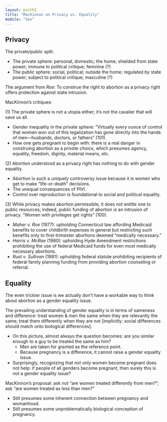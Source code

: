 ```yaml
---
layout: posth2
title: "MacKinnon on Privacy vs. Equality"
module: "Sex"
---
```


## Privacy

The private/public split: 

- The private sphere: personal, domestic; the home; shielded from state power; immune to political critique; feminine (?)
- The public sphere: social, political; outside the home; regulated by state power; subject to political critique; masculine (?)

The argument from *Roe*: To construe the right to abortion as a privacy right offers protection against state intrusion.

MacKinnon’s critiques:

(1) The private sphere is not a utopia either; it’s not the cavalier that will save us all.

- Gender inequality in the private sphere: “Virtually every ounce of control that women won out of this legalization has gone directly into the hands of men—husbands, doctors, or fathers” (101).
- How one gets pregnant to begin with: there is a real danger in construing abortion as a *private choice*, which presumes agency, equality, freedom, dignity, material means, etc.

(2) Abortion understood as a privacy right has nothing to do with gender equality.

- Abortion is such a uniquely controversy issue because it is women who get to make “life-or-death” decisions.
- The unequal consequences of PIVI.
- Control over reproduction is foundational to social and political equality.

(3) While privacy makes abortion permissible, it does not entitle one to public resources; indeed, public funding of abortion *is* an intrusion of privacy. “Women with privileges get rights” (100).

- *Maher v. Roe* (1977): upholding Connecticut law affording Medicaid benefits to cover childbirth expenses in general but restricting such benefits only to first-trimester abortions deemed “medically necessary.”
- *Harris v. McRae* (1980): upholding Hyde Amendment restrictions prohibiting the use of federal Medicaid funds for even most medically necessary abortions.
- *Rust v. Sullivan* (1991): upholding federal statute prohibiting recipients of federal family planning funding from providing abortion counseling or referral.

## Equality

The even trickier issue is we actually don’t have a workable way to think about abortion as a gender equality issue.

The prevailing understanding of gender equality is in terms of sameness and difference: treat women & men the same when they are relevantly the same; treat them differently when they are not [implicitly: social differences should match onto biological differences].

- On this picture, almost always the question becomes: are you similar enough to a guy to be treated the same as him?
  - Men are taken for granted as the reference point.
  - Because pregnancy is a difference, it cannot raise a gender equality issue.
- Surprisingly, recognizing that not only women become pregnant does not help: if people of all genders become pregnant, then surely this is not a gender equality issue?

MacKinnon’s proposal: ask not “are women treated differently from men?”; ask “are women treated as less than men?”

- Still presumes some inherent connection between pregnancy and womanhood.
- Still presumes some unproblematically biological conception of pregnancy.